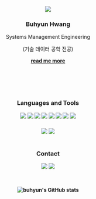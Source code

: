 
<header>
  <div align='center'>
    <img src="https://capsule-render.vercel.app/api?type=wave&color=auto&height=300&section=header&text=BUHYUN&fontSize=90" />
    <h3><strong>Buhyun Hwang</strong></h3>
    <p>Systems Management Engineering</p>
    <p>(기술 데이터 공학 전공)</p>
    <strong><a href="https://www.notion.so/about-5c091f56ce7b49c09212dbff1cbaced7">read me more</a>
  </div>
</header>
  
<body>
  <div align='center'>
    <br>
    <h3>Languages and Tools</h3>
        <img src="https://img.shields.io/badge/HTML-000000?style=round-square&logo=HTML5&logoColor=red"/>
        <img src="https://img.shields.io/badge/CSS-000000?style=round-square&logo=css3&logoColor=blue"/>
        <img src="https://img.shields.io/badge/JavaScript-000000?style=round-square&logo=JavaScript&logoColor=yellow"/>
        <img src="https://img.shields.io/badge/Vue.js-000000?style=round-square&logo=Vue.js&logoColor=bluegreen"/>
        <img src="https://img.shields.io/badge/Node.js-000000?style=round-square&logo=Node.js&logoColor=bluegreen"/>
        <img src="https://img.shields.io/badge/Bootstrap-000000?style=round-square&logo=Bootstrap&logoColor=7952B3"/>
        <img src="https://img.shields.io/badge/Python-000000?style=round-square&logo=Python&logoColor=blue"/>
        <img src="https://img.shields.io/badge/MySQL-000000?style=round-square&logo=MySQL&logoColor=4479A1">
      <h5></h5>
        <img src="https://img.shields.io/badge/GitHub-000000?style=round-square&logo=GitHub&logoColor=bluegreen"/>
        <img src="https://img.shields.io/badge/Visual Studio Code-000000?style=round-square&logo=Visual Studio Code&logoColor=007ACC"/>
    <br>
    <br>
    <h3>Contact</h3>
    <p>
      <a href="mailto:hwangbh8@naver.com"><img src="https://img.shields.io/badge/Gmail-000000?style=round-square&logo=gmail&logoColor=EA4335"/></a>
      <a href="https://www.instagram.com/_buhyeon_/"><img src="https://img.shields.io/badge/Instagram-000000?style=round-square&logo=Instagram&logoColor=E4405F"/></a>
    </p>
    <br>

  ![buhyun's GitHub stats](https://github-readme-stats.vercel.app/api?username=buhyun1&show_icons=true&theme=radical)

  </div>
</body>
